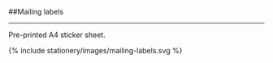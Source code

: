 <section id="stationery-page-mailing-labels">
</section>

##Mailing labels
<hr>
Pre-printed A4 sticker sheet.

{% include stationery/images/mailing-labels.svg %}